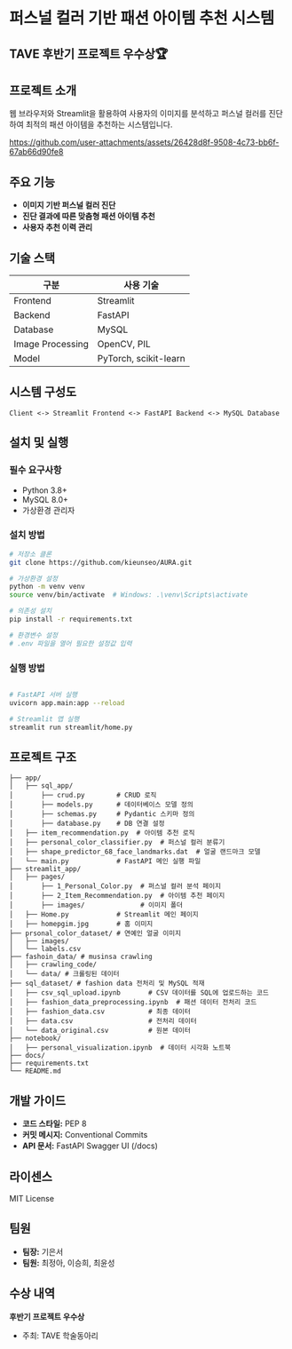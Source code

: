 # 퍼스널 컬러 기반 패션 아이템 추천 시스템
## TAVE 후반기 프로젝트 우수상🏆 

## 프로젝트 소개
웹 브라우저와 Streamlit을 활용하여 사용자의 이미지를 분석하고 퍼스널 컬러를 진단하여 최적의 패션 아이템을 추천하는 시스템입니다.

https://github.com/user-attachments/assets/26428d8f-9508-4c73-bb6f-67ab66d90fe8

## 주요 기능
- **이미지 기반 퍼스널 컬러 진단**
- **진단 결과에 따른 맞춤형 패션 아이템 추천**
- **사용자 추천 이력 관리**

## 기술 스택

| 구분       | 사용 기술                |
|------------|--------------------------|
| Frontend   | Streamlit                |
| Backend    | FastAPI                  |
| Database   | MySQL                    |
| Image Processing | OpenCV, PIL        |
| Model      | PyTorch, scikit-learn    |

## 시스템 구성도
```
Client <-> Streamlit Frontend <-> FastAPI Backend <-> MySQL Database
```

## 설치 및 실행

### 필수 요구사항
- Python 3.8+
- MySQL 8.0+
- 가상환경 관리자

### 설치 방법
```bash
# 저장소 클론
git clone https://github.com/kieunseo/AURA.git

# 가상환경 설정
python -m venv venv
source venv/bin/activate  # Windows: .\venv\Scripts\activate

# 의존성 설치
pip install -r requirements.txt

# 환경변수 설정
# .env 파일을 열어 필요한 설정값 입력
```

### 실행 방법
```bash

# FastAPI 서버 실행
uvicorn app.main:app --reload

# Streamlit 앱 실행
streamlit run streamlit/home.py
```

## 프로젝트 구조
```
├── app/
│   ├── sql_app/           
│       ├── crud.py        # CRUD 로직
│       ├── models.py      # 데이터베이스 모델 정의
│       ├── schemas.py     # Pydantic 스키마 정의
│       ├── database.py    # DB 연결 설정
│   ├── item_recommendation.py  # 아이템 추천 로직
│   ├── personal_color_classifier.py  # 퍼스널 컬러 분류기
│   ├── shape_predictor_68_face_landmarks.dat  # 얼굴 랜드마크 모델
│   └── main.py            # FastAPI 메인 실행 파일
├── streamlit_app/
│   ├── pages/             
│       ├── 1_Personal_Color.py  # 퍼스널 컬러 분석 페이지
│       ├── 2_Item_Recommendation.py  # 아이템 추천 페이지
│       ├── images/              # 이미지 폴더
│   ├── Home.py            # Streamlit 메인 페이지
│   ├── homepgim.jpg       # 홈 이미지
├── prsonal_color_dataset/ # 연예인 얼굴 이미지
│   ├── images/          
│   └── labels.csv
├── fashoin_data/ # musinsa crawling
│   ├── crawling_code/          
│   └── data/ # 크롤링된 데이터
├── sql_dataset/ # fashion data 전처리 및 MySQL 적재
│   ├── csv_sql_upload.ipynb       # CSV 데이터를 SQL에 업로드하는 코드
│   ├── fashion_data_preprocessing.ipynb  # 패션 데이터 전처리 코드
│   ├── fashion_data.csv           # 최종 데이터
│   ├── data.csv                   # 전처리 데이터
│   └── data_original.csv          # 원본 데이터
├── notebook/             
│   ├── personal_visualization.ipynb  # 데이터 시각화 노트북    
├── docs/                          
├── requirements.txt    
└── README.md
```

## 개발 가이드
- **코드 스타일:** PEP 8
- **커밋 메시지:** Conventional Commits
- **API 문서:** FastAPI Swagger UI (/docs)

## 라이센스
MIT License

## 팀원
- **팀장:** 기은서
- **팀원:** 최정아, 이승희, 최윤성

## 수상 내역
**후반기 프로젝트 우수상**
- 주최: TAVE 학술동아리

